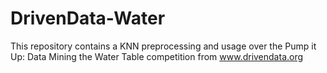 # DrivenData-Water
This repository contains a KNN preprocessing and usage over the Pump it Up: Data Mining the Water Table competition from www.drivendata.org
